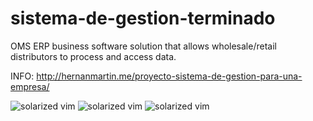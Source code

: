 # sistema-de-gestion-terminado

OMS ERP business software solution that allows wholesale/retail distributors to process and access data. 

INFO: http://hernanmartin.me/proyecto-sistema-de-gestion-para-una-empresa/

![solarized vim](http://hernanmartin.me/wp-content/uploads/2015/05/Sistema-de-Gestion-1.png)
![solarized vim](http://hernanmartin.me/wp-content/uploads/2015/05/Sistema-de-Gestion-2.png)
![solarized vim](http://hernanmartin.me/wp-content/uploads/2015/05/Sistema-de-Gestion-3.png)
